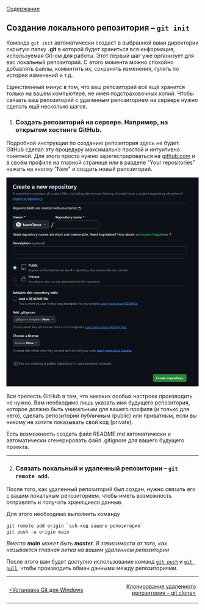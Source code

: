 [Содержание](./readme.md)

## Создание локального репозитория – `git init`

Команда `git init` автоматически создаст в выбранной вами директории скрытую папку **.git** в которой будет храниться вся информация, используемая Git-ом для работы. Этот первый шаг уже организует для вас локальный репозиторий. С этого момента можно спокойно добавлять файлы, коммитить их, сохранять изменения, гулять по истории изменений и т.д.

Единственный минус в том, что ваш репозиторий всё ещё хранится только на вашем компьютере, не имея подстраховочных копий. Чтобы связать ваш репозиторий с удаленным репозиторием на сервере нужно сделать ещё несколько шагов.

1. ### Создать репозиторий на сервере. Например, на открытом хостинге GitHub.

Подробной инструкции по созданию репозитория здесь не будет. GitHub сделал эту процедуру максимально простой и интуитивно понятной. Для этого просто нужно зарегестрироваться на [github.com](https://github.com) и в своём профиле на главной странице или в разделе "Your repositories" нажать на кнопку "New" и создать новый репозиторий.

![Создание репозитория на GitHub](./assets/github_create_repo.PNG)

Вся прелесть GitHub в том, что никаких особых настроек производить не нужно. Вам необходимо лишь указать имя будущего репозитория, которое должно быть уникальным для вашего профиля (и только для него), сделать репозиторий публичным (public) или приватным, если вы никому не хотите показывать свой код (private).

Есть возможность создать файл README.md автоматически и автоматически сгенерировать файл .gitignore для вашего будущего проекта.

***
2. ### Связать локальный и удаленный репозитории – `git remote add`.

После того, как удаленный репозиторий был создан, нужно связать его с вашим локальным репозиторием, чтобы иметь возможность отправлять и получать хранящиеся данные.

Для этого необходимо выполнить команду 

```
git remote add origin `ssh-код вашего репозитория`
git push -u origin main
```
*Вместо **main** может быть **master**. В зависимости от того, как называется главная ветка на вашем удаленном репозитории*

После этого вам будет доступно использование команд [`git push`](./push.md) и [`git pull`](./pull.md), чтобы производить обмен данными между репозиториями.

<table width="100%">
<td width="50%">

[<Установка Git для Windows](./install_git.md)

</td>
<td>

<div style="text-align:right">

[Клонирование удаленного репозитория – git clone>](./clone.md)

</div>

</td>
</table>